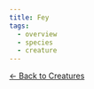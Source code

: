 ```yaml
---
title: Fey
tags:
  - overview
  - species
  - creature
---
```

[<- Back to Creatures](../../index.md)
